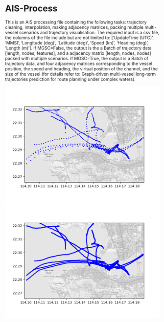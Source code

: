 # AIS-Process
This is an AIS processing file containing the following tasks: trajectory cleaning, interpolation, making adjacency matrices, packing multiple multi-vessel scenarios and trajectory visualisation. The required input is a csv file, the columns of the file include but are not limited to: [‘UpdateTime (UTC)’, ‘MMSI’, ‘Longitude (deg)’, ‘Latitude (deg)’, ‘Speed (kn)’, ‘Heading (deg)’, ‘Length (m)’]. If MGSC=False, the output is the a Batch of trajectory data [length, nodes, features], and a adjacency matrix [length, nodes, nodes] packed with multiple scenarios. If MGSC=True, the output is a Batch of trajectory data, and four adjacency matrices corresponding to the vessel position, the speed and heading, the virtual position of the channel, and the size of the vessel (for details refer to: Graph-driven multi-vessel long-term trajectories prediction for route planning under complex waters).

![AIS_clean](https://github.com/KaysenWB/AIS-Process/blob/main/AIS_clean.jpg?raw=true)
![AIS_interpolated](https://github.com/KaysenWB/AIS-Process/blob/main/AIS_interpolated.jpg?raw=true)


